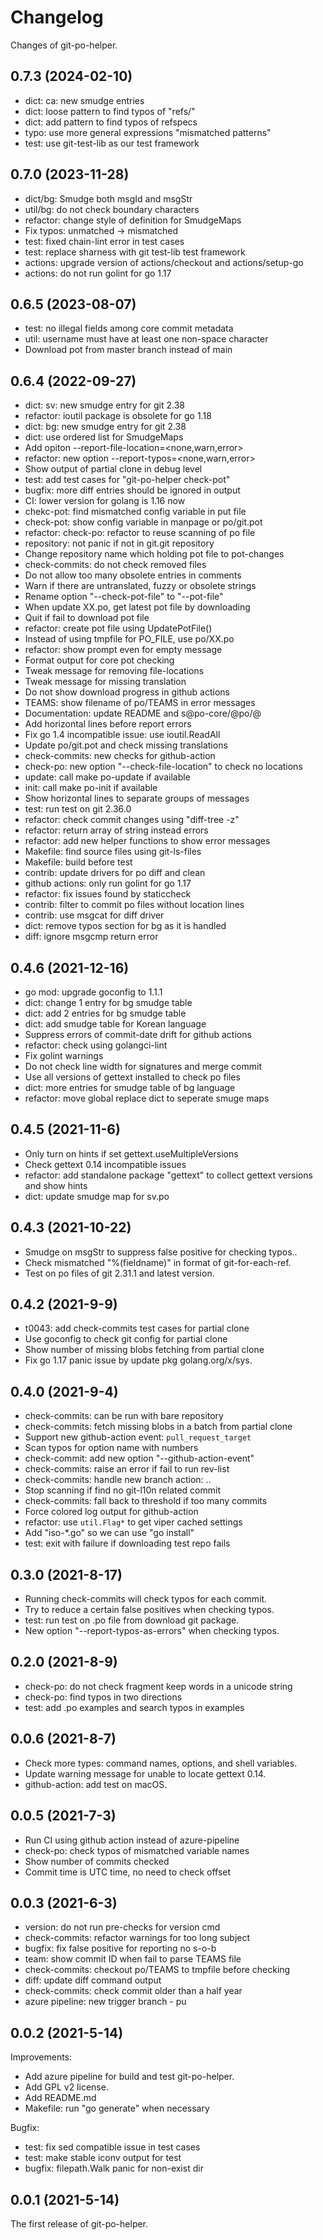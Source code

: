 # Changelog

Changes of git-po-helper.

## 0.7.3 (2024-02-10)

* dict: ca: new smudge entries
* dict: loose pattern to find typos of "refs/"
* dict: add pattern to find typos of refspecs
* typo: use more general expressions "mismatched patterns"
* test: use git-test-lib as our test framework


## 0.7.0 (2023-11-28)

* dict/bg: Smudge both msgId and msgStr
* util/bg: do not check boundary characters
* refactor: change style of definition for SmudgeMaps
* Fix typos: unmatched -> mismatched
* test: fixed chain-lint error in test cases
* test: replace sharness with git test-lib test framework
* actions: upgrade version of actions/checkout and actions/setup-go
* actions: do not run golint for go 1.17


## 0.6.5 (2023-08-07)

* test: no illegal fields among core commit metadata
* util: username must have at least one non-space character
* Download pot from master branch instead of main


## 0.6.4 (2022-09-27)

* dict: sv: new smudge entry for git 2.38
* refactor: ioutil package is obsolete for go 1.18
* dict: bg: new smudge entry for git 2.38
* dict: use ordered list for SmudgeMaps
* Add opiton --report-file-location=<none,warn,error>
* refactor: new option --report-typos=<none,warn,error>
* Show output of partial clone in debug level
* test: add test cases for "git-po-helper check-pot"
* bugfix: more diff entries should be ignored in output
* CI: lower version for golang is 1.16 now
* chekc-pot: find mismatched config variable in put file
* check-pot: show config variable in manpage or po/git.pot
* refactor: check-po: refactor to reuse scanning of po file
* repository: not panic if not in git.git repository
* Change repository name which holding pot file to pot-changes
* check-commits: do not check removed files
* Do not allow too many obsolete entries in comments
* Warn if there are untranslated, fuzzy or obsolete strings
* Rename option "--check-pot-file" to "--pot-file"
* When update XX.po, get latest pot file by downloading
* Quit if fail to download pot file
* refactor: create pot file using UpdatePotFile()
* Instead of using tmpfile for PO_FILE, use po/XX.po
* refactor: show prompt even for empty message
* Format output for core pot checking
* Tweak message for removing file-locations
* Tweak message for missing translation
* Do not show download progress in github actions
* TEAMS: show filename of po/TEAMS in error messages
* Documentation: update README and s@po-core/@po/@
* Add horizontal lines before report errors
* Fix go 1.4 incompatible issue: use ioutil.ReadAll
* Update po/git.pot and check missing translations
* check-commits: new checks for github-action
* check-po: new option "--check-file-location" to check no locations
* update: call make po-update if available
* init: call make po-init if available
* Show horizontal lines to separate groups of messages
* test: run test on git 2.36.0
* refactor: check commit changes using "diff-tree -z"
* refactor: return array of string instead errors
* refactor: add new helper functions to show error messages
* Makefile: find source files using git-ls-files
* Makefile: build before test
* contrib: update drivers for po diff and clean
* github actions: only run golint for go 1.17
* refactor: fix issues found by staticcheck
* contrib: filter to commit po files without location lines
* contrib: use msgcat for diff driver
* dict: remove typos section for bg as it is handled
* diff: ignore msgcmp return error


## 0.4.6 (2021-12-16)

* go mod: upgrade goconfig to 1.1.1
* dict: change 1 entry for bg smudge table
* dict: add 2 entries for bg smudge table
* dict: add smudge table for Korean language
* Suppress errors of commit-date drift for github actions
* refactor: check using golangci-lint
* Fix golint warnings
* Do not check line width for signatures and merge commit
* Use all versions of gettext installed to check po files
* dict: more entries for smudge table of bg language
* refactor: move global replace dict to seperate smuge maps


## 0.4.5 (2021-11-6)

* Only turn on hints if set gettext.useMultipleVersions
* Check gettext 0.14 incompatible issues
* refactor: add standalone package "gettext" to collect gettext
  versions and show hints
* dict: update smudge map for sv.po


## 0.4.3 (2021-10-22)

* Smudge on msgStr to suppress false positive for checking typos..
* Check mismatched "%(fieldname)" in format of git-for-each-ref.
* Test on po files of git 2.31.1 and latest version.


## 0.4.2 (2021-9-9)

* t0043: add check-commits test cases for partial clone
* Use goconfig to check git config for partial clone
* Show number of missing blobs fetching from partial clone
* Fix go 1.17 panic issue by update pkg golang.org/x/sys.


## 0.4.0 (2021-9-4)

* check-commits: can be run with bare repository
* check-commits: fetch missing blobs in a batch from partial clone
* Support new github-action event: `pull_request_target`
* Scan typos for option name with numbers
* check-commit: add new option "--github-action-event"
* check-commits: raise an error if fail to run rev-list
* check-commits: handle new branch action: <ZERO-OID>..<new-branch>
* Stop scanning if find no git-l10n related commit
* check-commits: fall back to threshold if too many commits
* Force colored log output for github-action
* refactor: use `util.Flag*` to get viper cached settings
* Add "iso-\*.go" so we can use "go install"
* test: exit with failure if downloading test repo fails


## 0.3.0 (2021-8-17)

* Running check-commits will check typos for each commit.
* Try to reduce a certain false positives when checking typos.
* test: run test on .po file from download git package.
* New option "--report-typos-as-errors" when checking typos.


## 0.2.0 (2021-8-9)

* check-po: do not check fragment keep words in a unicode string
* check-po: find typos in two directions
* test: add .po examples and search typos in examples


## 0.0.6 (2021-8-7)

* Check more types: command names, options, and shell variables.
* Update warning message for unable to locate gettext 0.14.
* github-action: add test on macOS.


## 0.0.5 (2021-7-3)

* Run CI using github action instead of azure-pipeline
* check-po: check typos of mismatched variable names
* Show number of commits checked
* Commit time is UTC time, no need to check offset


## 0.0.3 (2021-6-3)

* version: do not run pre-checks for version cmd
* check-commits: refactor warnings for too long subject
* bugfix: fix false positive for reporting no s-o-b
* team: show commit ID when fail to parse TEAMS file
* check-commits: checkout po/TEAMS to tmpfile before checking
* diff: update diff command output
* check-commits: check commit older than a half year
* azure pipeline: new trigger branch - pu


## 0.0.2 (2021-5-14)

Improvements:

* Add azure pipeline for build and test git-po-helper.
* Add GPL v2 license.
* Add README.md
* Makefile: run "go generate" when necessary

Bugfix:

* test: fix sed compatible issue in test cases
* test: make stable iconv output for test
* bugfix: filepath.Walk panic for non-exist dir


## 0.0.1 (2021-5-14)

The first release of git-po-helper.
